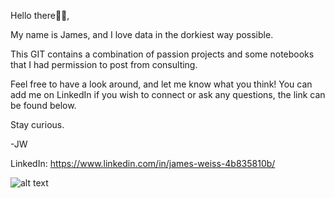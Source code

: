 Hello there👋🏻,

My name is James, and I love data in the dorkiest way possible. 

This GIT contains a combination of passion projects and some notebooks that I had permission to post from consulting.

Feel free to have a look around, and let me know what you think! You can add me on LinkedIn if you wish to connect or ask any questions, the link can be found below.

Stay curious.

-JW

LinkedIn:  https://www.linkedin.com/in/james-weiss-4b835810b/


![alt text](http://url/to/img.png)
